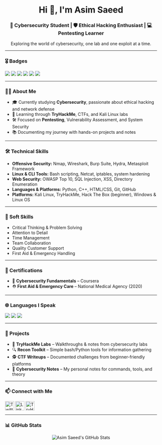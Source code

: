 <h1 align="center">Hi 👋, I'm Asim Saeed</h1>
<h3 align="center">🔐 Cybersecurity Student | 🛡️ Ethical Hacking Enthusiast | 💻 Pentesting Learner</h3>

<p align="center">
Exploring the world of cybersecurity, one lab and one exploit at a time.
</p>

---

### 🎖️ Badges

<p align="left">
  <img src="https://img.shields.io/badge/Cybersecurity-Student-blue?style=for-the-badge&logo=academia" />
  <img src="https://img.shields.io/badge/TryHackMe-Learner-red?style=for-the-badge&logo=tryhackme" />
  <img src="https://img.shields.io/badge/Kali-Linux-gray?style=for-the-badge&logo=kalilinux&logoColor=white" />
  <img src="https://img.shields.io/badge/Git-VersionControl-orange?style=for-the-badge&logo=git" />
  <img src="https://img.shields.io/badge/Python-Scripting-yellow?style=for-the-badge&logo=python" />
  <img src="https://img.shields.io/badge/C++-Programming-00599C?style=for-the-badge&logo=c%2B%2B&logoColor=white" />
</p>

---

### 👨‍🎓 About Me
- 🎓 Currently studying **Cybersecurity**, passionate about ethical hacking and network defense  
- 🧠 Learning through **TryHackMe**, CTFs, and Kali Linux labs  
- 🛠️ Focused on **Pentesting**, Vulnerability Assessment, and System Security  
- 📚 Documenting my journey with hands-on projects and notes

---

### 🛠️ Technical Skills
- **Offensive Security:** Nmap, Wireshark, Burp Suite, Hydra, Metasploit Framework  
- **Linux & CLI Tools:** Bash scripting, Netcat, iptables, system hardening  
- **Web Security:** OWASP Top 10, SQL Injection, XSS, Directory Enumeration  
- **Languages & Platforms:** Python, C++, HTML/CSS, Git, GitHub  
- **Platforms:** Kali Linux, TryHackMe, Hack The Box (beginner), Windows & Linux OS

---

### 🤝 Soft Skills
- Critical Thinking & Problem Solving  
- Attention to Detail  
- Time Management  
- Team Collaboration  
- Quality Customer Support  
- First Aid & Emergency Handling  

---

### 📜 Certifications
- 🧩 **Cybersecurity Fundamentals** – Coursera  
- ⛑️ **First Aid & Emergency Care** – National Medical Agency (2020)

---

### 🌐 Languages I Speak
<p>
  <img src="https://img.shields.io/badge/English-Professional-blue?style=for-the-badge&logo=english" />
  <img src="https://img.shields.io/badge/Urdu-Native-green?style=for-the-badge&logo=urdu" />
  <img src="https://img.shields.io/badge/Pashto-Fluent-gray?style=for-the-badge" />
</p>

---

### 📂 Projects
- 🧪 **TryHackMe Labs** – Walkthroughs & notes from cybersecurity labs  
- 🔍 **Recon Toolkit** – Simple bash/Python tools for information gathering  
- 🕵️ **CTF Writeups** – Documented challenges from beginner-friendly platforms  
- 📖 **Cybersecurity Notes** – My personal notes for commands, tools, and theory

---

### 📫 Connect with Me
<p>
  <a href="https://x.com/AsimSae4622252" target="blank"><img align="center" src="https://img.icons8.com/color/48/twitter--v1.png" alt="Twitter" height="30" /></a>
  <a href="https://www.linkedin.com/in/asim-saeed-91951730b" target="blank"><img align="center" src="https://img.icons8.com/color/48/linkedin.png" alt="LinkedIn" height="30" /></a>
  <a href="https://tryhackme.com/dashboard" target="blank"><img align="center" src="https://img.icons8.com/fluency/48/ethical-hacking.png" alt="TryHackMe" height="30" /></a>
</p>

---

### 📊 GitHub Stats
<p align="center">
  <img src="https://github-readme-stats.vercel.app/api?username=AsimCyberSec&show_icons=true&theme=default" alt="Asim Saeed's GitHub Stats"/>
</p>

